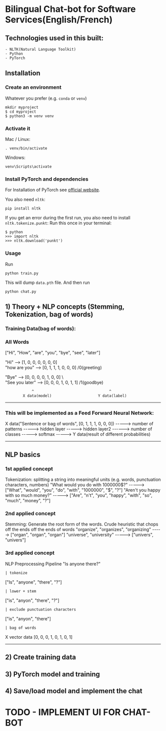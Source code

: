 # Bilingual Chat-bot for Software Services(English/French)


## Technologies used in this built:
	- NLTK(Natural Language Toolkit)
	- Python
	- PyTorch

## Installation

### Create an environment
Whatever you prefer (e.g. `conda` or `venv`)
```console
mkdir myproject
$ cd myproject
$ python3 -m venv venv
```

### Activate it
Mac / Linux:
```console
. venv/bin/activate
```
Windows:
```console
venv\Scripts\activate
```
### Install PyTorch and dependencies

For Installation of PyTorch see [official website](https://pytorch.org/).

You also need `nltk`:
 ```console
pip install nltk
 ```

If you get an error during the first run, you also need to install `nltk.tokenize.punkt`:
Run this once in your terminal:
 ```console
$ python
>>> import nltk
>>> nltk.download('punkt')
```

### Usage
Run
```console
python train.py
```
This will dump `data.pth` file. And then run
```console
python chat.py
```


## 1) Theory + NLP concepts (Stemming, Tokenization, bag of words)

### Training Data(bag of words):

### All Words

["Hi", "How", "are", "you", "bye", "see", "later"]

"Hi" --> [1, 0, 0, 0, 0, 0, 0]                \
"how are you" --> [0, 1, 1, 1, 0, 0, 0]       /0(greeting)

"Bye" --> [0, 0, 0, 0, 1, 0, 0]               \   
"See you later" --> [0, 0, 0, 1, 0, 1, 1]     /1(goodbye)

                ^					               ^
		    X data(model)				      Y data(label)

---------------------------------------

### This will be implemented as a Feed Forward Neural Network:
X data("Sentence or bag of words", [0, 1, 1, 1, 0, 0, 0]) -----> number of patterns -----> hidden layer -----> hidden layer2 ------> number of classes -----> softmax -----> Y data(result of different probabilities)

---------------------------------------

## NLP basics

### 1st applied concept
Tokenization: splitting a string into meaningful units
(e.g. words, punctuation characters, numbers)
"What would you do with 1000000$?"
-----> ["What", "would", "you", "do", "with", "1000000", "$", "?"]
"Aren't you happy with so much money?"
-----> ["Are", "n't", "you", "happy", "with", "so", "much", "money", "?"]


### 2nd applied concept
Stemming: Generate the root form of the words.
Crude heuristic that chops off the ends off the ends of words
"organize", "organizes", "organizing"
-----> ["organ", "organ", "organ"]
"universe", "university"
-----> ["univers", "univers"]


### 3rd applied concept
NLP Preprocessing Pipeline
"Is anyone there?"

	| tokenize

["Is", "anyone", "there", "?"]

	| lower + stem

["is", "anyon", "there", "?"]

	| exclude punctuation characters

["is", "anyon", "there"]

	| bag of words

X vector data [0, 0, 0, 1, 0, 1, 0, 1]

---------------------------------------

## 2) Create training data
## 3) PyTorch model and training
## 4) Save/load model and implement the chat



# TODO - IMPLEMENT UI FOR CHAT-BOT

